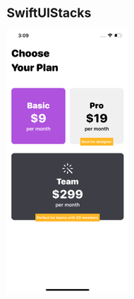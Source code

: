 # SwiftUIStacks

<img src="https://github.com/obadasemary/SwiftUIStacks/blob/master/Simulator%20Screen%20Shot%20-%20iPhone%2011%20Pro%20Max%20-%202020-07-07%20at%2003.09.35.png" alt="HTML5 Icon" width="276" height="598">

